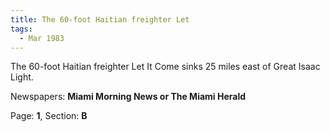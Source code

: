 ```yaml
---  
title: The 60-foot Haitian freighter Let  
tags:  
  - Mar 1983  
---  
```

  
The 60-foot Haitian freighter Let It Come sinks 25 miles east of Great Isaac Light.  
  
Newspapers: **Miami Morning News or The Miami Herald**  
  
Page: **1**, Section: **B** 
